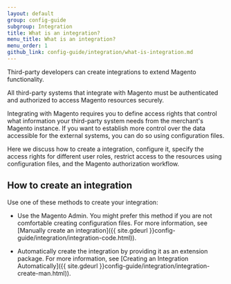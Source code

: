 ```yaml
---
layout: default
group: config-guide
subgroup: Integration
title: What is an integration?
menu_title: What is an integration?
menu_order: 1
github_link: config-guide/integration/what-is-integration.md
---
```


Third-party developers can create integrations to extend Magento functionality.

All third-party systems that integrate with Magento must be authenticated and authorized to access Magento resources securely.

Integrating with Magento requires you to define access rights that control what information your third-party system needs from the merchant's Magento instance. If you want to establish more control over the data accessible for the external systems, you can do so using configuration files.

Here we discuss how to create a integration, configure it, specify the access rights for different user roles, restrict access to the resources using configuration files, and the Magento authorization workflow.

<h2 id="create-integration">How to create an integration</h2>

Use one of these methods to create your integration:

*  Use the Magento Admin. You might prefer this method if you are not comfortable creating configuration files. For more information, see [Manually create an integration]({{ site.gdeurl }}config-guide/integration/integration-code.html)).

*  Automatically create the integration by providing it as an extension package. For more information, see [Creating an Integration Automatically]({{ site.gdeurl }}config-guide/integration/integration-create-man.html)).

